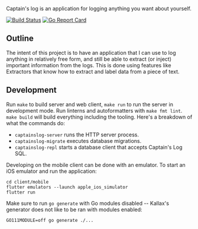 Captain's log is an application for logging anything you want about yourself.

[![Build Status](https://travis-ci.org/minond/captainslog.svg?branch=master)](https://travis-ci.org/minond/captainslog)
[![Go Report Card](https://goreportcard.com/badge/github.com/minond/captainslog)](https://goreportcard.com/report/github.com/minond/captainslog)


## Outline

The intent of this project is to have an application that I can use to log
anything in relatively free form, and still be able to extract (or inject)
important information from the logs. This is done using features like
Extractors that know how to extract and label data from a piece of text.


## Development

Run `make` to build server and web client, `make run` to run the server in
development mode. Run linterns and autoformatters with `make fmt lint`. `make
build` will build everything including the tooling. Here's a breakdown of what
the commands do:

- `captainslog-server` runs the HTTP server process.
- `captainslog-migrate` executes database migrations.
- `captainslog-repl` starts a database client that accepts Captain's Log SQL.

Developing on the mobile client can be done with an emulator. To start an iOS
emulator and run the application:

```
cd client/mobile
flutter emulators --launch apple_ios_simulator
flutter run
```

Make sure to run `go generate` with Go modules disabled -- Kallax's generator
does not like to be ran with modules enabled:

```
GO111MODULE=off go generate ./...
```
